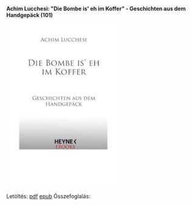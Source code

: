 #### <a name="id_605">Achim Lucchesi: "Die Bombe is' eh im Koffer" - Geschichten aus dem Handgepäck (101)</a>
<img src="https://github.com/BercziSandor/calibre_lib/raw/main/Achim%20Lucchesi/_Die%20Bombe%20is%27%20eh%20im%20Koffer_%20-%20Gesc%20%28605%29/cover.jpg" alt="cover" width="300"/>

Letöltés: [pdf](https://github.com/BercziSandor/calibre_lib/raw/main/Achim%20Lucchesi/_Die%20Bombe%20is%27%20eh%20im%20Koffer_%20-%20Gesc%20%28605%29/_Die%20Bombe%20is%27%20eh%20im%20Koffer_%20-%20%20-%20Achim%20Lucchesi.pdf) 
 [epub](https://github.com/BercziSandor/calibre_lib/raw/main/Achim%20Lucchesi/_Die%20Bombe%20is%27%20eh%20im%20Koffer_%20-%20Gesc%20%28605%29/_Die%20Bombe%20is%27%20eh%20im%20Koffer_%20-%20-%20Achim%20Lucchesi.epub)
Összefoglalás:


